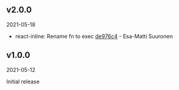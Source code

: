 ## v2.0.0

2021-05-18

-   react-inline: Rename fn to exec [de976c4](https://github.com/valu-digital/npm-packages/commit/de976c4) - Esa-Matti Suuronen

## v1.0.0

2021-05-12

Initial release
